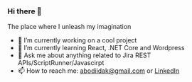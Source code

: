 ### Hi there 👋



<p>The place where I unleash my imagination</p>

- 🔭 I’m currently working on a cool project
- 🌱 I’m currently learning React, .NET Core and Wordpress
- 💬 Ask me about anything related to Jira REST APIs/ScriptRunner/Javascirpt
- 📫 How to reach me: abodiidak@gmail.com or <a href="https://www.linkedin.com/in/abdulrahman-aldakak-2a1143183">LinkedIn</a>



